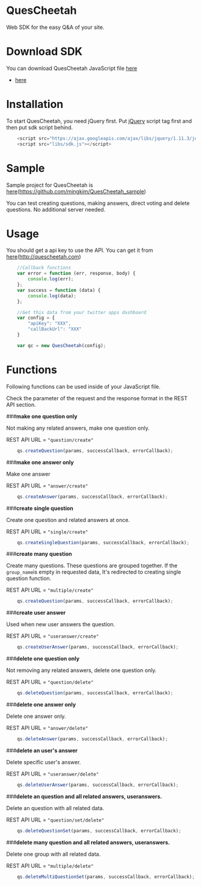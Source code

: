 # QuesCheetah
Web SDK for the easy Q&A of your site.

# Download SDK
You can download QuesCheetah JavaScript file [here](https://raw.githubusercontent.com/mingkim/QuesCheetah/master/QuesCheetah/static/js/sdk.js)
* <a href="https://raw.githubusercontent.com/mingkim/QuesCheetah/master/QuesCheetah/static/js/sdk.js" download>here</a>

# Installation

To start QuesCheetah, you need jQuery first. Put [jQuery](http://jquery.com/) script tag first and then put sdk script behind.

``` javascript
    <script src="https://ajax.googleapis.com/ajax/libs/jquery/1.11.3/jquery.min.js"></script>
    <script src="libs/sdk.js"></script>
```


# Sample

Sample project for QuesCheetah is [here](https://github.com/mingkim/QuesCheetah_sample)(https://github.com/mingkim/QuesCheetah_sample)

You can test creating questions, making answers, direct voting and delete questions.
No additional server needed.

# Usage

You should get a api key to use the API. You can get it from [here](http://quescheetah.com)(http://quescheetah.com)

```javascript
    //Callback functions
    var error = function (err, response, body) {
        console.log(err);
    };
    var success = function (data) {
        console.log(data);
    };

    //Get this data from your twitter apps dashboard
    var config = {
        "apiKey": "XXX",
        "callBackUrl": "XXX"
    }

    var qc = new QuesCheetah(config);

```

# Functions

Following functions can be used inside of your JavaScript file. 

Check the parameter of the request and the response format in the REST API section.



###**make one question only**

Not making any related answers, make one question only.

REST API URL = ```"question/create"```

```javascript
    qs.createQuestion(params, successCallback, errorCallback);
```

###**make one answer only**

Make one answer

REST API URL = ```"answer/create"```

```javascript
    qs.createAnswer(params, successCallback, errorCallback);
```

###**create single question**

Create one question and related answers at once.

REST API URL = ```"single/create"```

```javascript
    qs.createSingleQuestion(params, successCallback, errorCallback);
```

###**create many question**

Create many questions. These questions are grouped together.
If the ```group_name```is empty in requested data, It's redirected to creating single question function.

REST API URL = ```"multiple/create"```


```javascript
    qs.createQuestion(params, successCallback, errorCallback);
```

###**create user answer**

Used when new user answers the question. 

REST API URL = ```"useranswer/create"```

```javascript
    qs.createUserAnswer(params, successCallback, errorCallback);
```

###**delete one question only**

Not removing any related answers, delete one question only.

REST API URL = ```"question/delete"```


```javascript
    qs.deleteQuestion(params, successCallback, errorCallback);
```

###**delete one answer only**

Delete one answer only.

REST API URL = ```"answer/delete"```


```javascript
    qs.deleteAnswer(params, successCallback, errorCallback);
```

###**delete an user's answer**

Delete specific user's answer.

REST API URL = ```"useranswer/delete"```


```javascript
    qs.deleteUserAnswer(params, successCallback, errorCallback);
```

###**delete an question and all related answers, useranswers.**

Delete an question with all related data.

REST API URL = ```"question/set/delete"```

```javascript
    qs.deleteQuestionSet(params, successCallback, errorCallback);
```

###**delete many question and all related answers, useranswers.**

Delete one group with all related data.

REST API URL = ```"multiple/delete"```

```javascript
    qs.deleteMultiQuestionSet(params, successCallback, errorCallback);
```

